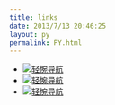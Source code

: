 ```yaml
---
title: links
date: 2013/7/13 20:46:25
layout: py
permalink: PY.html
---
```

- [![轻惋导航](https://www.chainwon.com/static/logo.png)](https://www.chainwon.com/ "轻惋导航")
- [![轻惋导航](https://www.chainwon.com/static/logo.png)](https://www.chainwon.com/ "轻惋导航")
- [![轻惋导航](https://www.chainwon.com/static/logo.png)](https://www.chainwon.com/ "轻惋导航")
